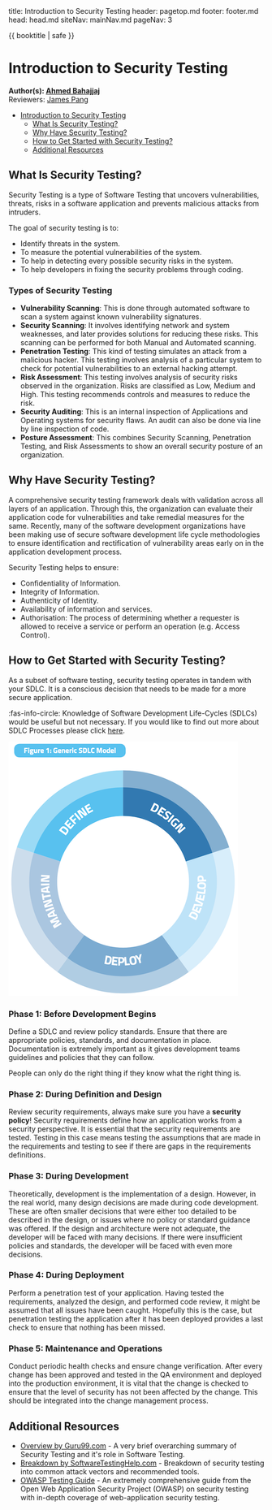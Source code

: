 <frontmatter>
  title: Introduction to Security Testing
  header: pagetop.md
  footer: footer.md
  head: head.md
  siteNav: mainNav.md
  pageNav: 3
</frontmatter>

<div class="website-content">

{{ booktitle | safe }}

# Introduction to Security Testing

**Author(s): [Ahmed Bahajjaj](https://github.com/madanalogy)**<br>
Reviewers: [James Pang](https://github.com/jamessspanggg)

<box id="article-toc">

* [Introduction to Security Testing](#introduction-to-security-testing)
    * [What Is Security Testing?‎](#what-is-security-testing)
    * [Why Have Security Testing?](#why-have-security-testing)
    * [How to Get Started with Security Testing?](#how-to-get-started-with-security-testing)
    * [Additional Resources‎](#additional-resources)
</box>

## What Is Security Testing?

Security Testing is a type of Software Testing that uncovers vulnerabilities, threats, risks in a software application and prevents malicious attacks from intruders. 

The goal of security testing is to:
- Identify threats in the system.
- To measure the potential vulnerabilities of the system.
- To help in detecting every possible security risks in the system.
- To help developers in fixing the security problems through coding.

### Types of Security Testing
- **Vulnerability Scanning**: This is done through automated software to scan a system against known vulnerability signatures.
- **Security Scanning**: It involves identifying network and system weaknesses, and later provides solutions for reducing these risks. This scanning can be performed for both Manual and Automated scanning.
- **Penetration Testing**: This kind of testing simulates an attack from a malicious hacker. This testing involves analysis of a particular system to check for potential vulnerabilities to an external hacking attempt.
- **Risk Assessment**: This testing involves analysis of security risks observed in the organization. Risks are classified as  Low, Medium and High. This testing recommends controls and measures to reduce the risk.
- **Security Auditing**: This is an internal inspection of Applications and Operating systems for security flaws. An audit can also be done via line by line inspection of code.
- **Posture Assessment**: This combines Security Scanning, Penetration Testing, and Risk Assessments to show an overall security posture of an organization.

## Why Have Security Testing?

A comprehensive security testing framework deals with validation across all layers of an application. Through this, the organization can evaluate their application code for vulnerabilities and take remedial measures for the same. Recently, many of the software development organizations have been making use of secure software development life cycle methodologies to ensure identification and rectification of vulnerability areas early on in the application development process.

Security Testing helps to ensure:
- Confidentiality of Information.
- Integrity of Information.
- Authenticity of Identity.
- Availability of information and services.
- Authorisation: The process of determining whether a requester is allowed to receive a service or perform an operation (e.g. Access Control).

## How to Get Started with Security Testing?

As a subset of software testing, security testing operates in tandem with your SDLC. It is a conscious decision that needs to be made for a more secure application.

<box id="info">:fas-info-circle: Knowledge of Software Development Life-Cycles (SDLCs) would be useful but not necessary. If you would like to find out more about SDLC Processes please click [here](https://nus-cs2103-ay1920s1.github.io/website/se-book-adapted/chapters/processModels.html).</box>

![Generic SDLC Model](security-testing/Sec-Test-Fig-1.png "Generic SDLC Model")

### Phase 1: Before Development Begins

Define a SDLC and review policy standards. Ensure that there are appropriate policies, standards, and documentation in place. Documentation is extremely important as it gives development teams guidelines and policies that they can follow. 

People can only do the right thing if they know what the right thing is.

### Phase 2: During Definition and Design

Review security requirements, always make sure you have a <tooltip content="A security policy is a written document in an organization outlining how to protect the organization from threats, including computer security threats, and how to handle situations when they do occur.">__security policy__</tooltip>! Security requirements define how an application works from a security perspective. It is essential that the security requirements are tested. Testing in this case means testing the assumptions that are made in the requirements and testing to see if there are gaps in the requirements definitions.

### Phase 3: During Development

Theoretically, development is the implementation of a design. However, in the real world, many design decisions are made during code development. These are often smaller decisions that were either too detailed to be described in the design, or issues where no policy or standard guidance was offered. If the design and architecture were not adequate, the developer will be faced with many decisions. If there were insufficient policies and standards, the developer will be faced with even more decisions.

### Phase 4: During Deployment‎

Perform a penetration test of your application. Having tested the requirements, analyzed the design, and performed code review, it might be assumed that all issues have been caught. Hopefully this is the case, but penetration testing the application after it has been deployed provides a last check to ensure that nothing has been missed.

### Phase 5: Maintenance and Operations

Conduct periodic health checks and ensure change verification. After every change has been approved and tested in the QA environment and deployed into the production environment, it is vital that the change is checked to ensure that the level of security has not been affected by the change. This should be integrated into the change management process.

## Additional Resources

- [Overview by Guru99.com](https://www.guru99.com/what-is-security-testing.html) - A very brief overarching summary of Security Testing and it's role in Software Testing.
- [Breakdown by SoftwareTestingHelp.com](https://www.softwaretestinghelp.com/how-to-test-application-security-web-and-desktop-application-security-testing-techniques/) - Breakdown of security testing into common attack vectors and recommended tools.
- [OWASP Testing Guide](https://www.owasp.org/images/1/19/OTGv4.pdf) - An extremely comprehensive guide from the Open Web Application Security Project (OWASP) on security testing with in-depth coverage of web-application security testing.

</div>
